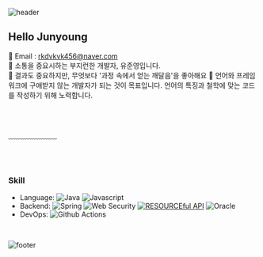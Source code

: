 ![header](https://capsule-render.vercel.app/api?type=waving&&color=gradient&height=100&section=header&fontSize=90)

<h2> Hello Junyoung </h2>



<span> 💌 Email : rkdvkvk456@naver.com </span> <br>
<span> 🔎 소통을 중요시하는 부지런한 개발자, 유준영입니다. </span> <br>
<span> 🥕 결과도 중요하지만, 무엇보다 '과정 속에서 얻는 깨달음'을 좋아해요 </span>
<span> 📄 언어와 프레임워크에 구애받지 않는 개발자가 되는 것이 목표입니다. 언어의 특징과 철학에 맞는 코드를 작성하기 위해 노력합니다. </span>

<br/><br/>

  
﹏﹏﹏﹏﹏﹏﹏

<br/><br/>

### Skill

- Language: 
![Java](https://img.shields.io/badge/Java-%23ED8B00.svg?&style=flat&logo=java&logoColor=white)
![Javascript](https://img.shields.io/badge/Javascript%20-%23323330.svg?&style=flat&logo=Javascript&logoColor=%23F7DF1E)
- Backend: ![Spring](https://img.shields.io/badge/Spring%20-%236DB33F.svg?&style=flat&logo=spring&logoColor=white) ![Web Security](https://img.shields.io/badge/-Web%20Security-black) [![RESOURCEful API](https://img.shields.io/badge/-RESOURCEful%20API-blueviolet)](https://medium.com/@trevorhreed/you-re-api-isn-t-restful-and-that-s-good-b2662079cf0e) ![Oracle](https://img.shields.io/badge/oracle-F80000?style=for-the-badge&logo=oracle&logoColor=white)
- DevOps: ![Github Actions](https://img.shields.io/badge/GitHub%20Actions%20-%232671E5.svg?&style=flat&logo=github%20actions&logoColor=white)


<br/>

![footer](https://capsule-render.vercel.app/api?type=waving&&color=gradient&height=100&section=footer&fontSize=90)





